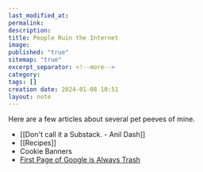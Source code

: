 ```yaml
---
last_modified_at: 
permalink: 
description: 
title: People Ruin the Internet
image: 
published: "true"
sitemap: "true"
excerpt_separator: <!--more-->
category: 
tags: []
creation date: 2024-01-08 10:51
layout: note
---
```

Here are a few articles about several pet peeves of mine. 

- [[Don't call it a Substack. - Anil Dash]]
- [[Recipes]]
- Cookie Banners
- [First Page of Google is Always Trash](https://x.com/jethrojones/status/1862496738843525485)